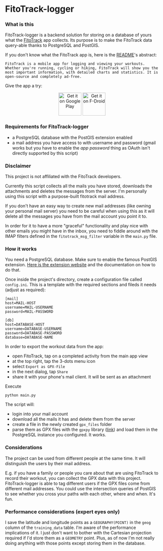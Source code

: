 # FitoTrack-logger
### What is this
FitoTrack-logger is a backend solution for storing on a database of yours what the [FitoTrack](https://codeberg.org/jannis/FitoTrack) app collects. Its purpose is to make the FitoTrack data query-able thanks to PostgreSQL and PostGIS.

If you don't know what the FitoTrack app is, here is the [README](https://codeberg.org/jannis/FitoTrack/src/branch/master/README.md)'s abstract:
```
FitoTrack is a mobile app for logging and viewing your workouts. Whether you're running, cycling or hiking, FitoTrack will show you the most important information, with detailed charts and statistics. It is open-source and completely ad-free.
```

Give the app a try:
<p align="center">
  <a href="https://play.google.com/store/apps/details?id=de.tadris.fitness"><img alt="Get it on Google Play" src="https://codeberg.org/jannis/FitoTrack/raw/branch/master/doc/badge-google-play.png" height="75"/></a>
  <a href="https://f-droid.org/packages/de.tadris.fitness"><img src="https://fdroid.gitlab.io/artwork/badge/get-it-on.png" alt="Get it on F-Droid" height="75"></a>
</p>

### Requirements for FitoTrack-logger
- a PostgreSQL database with the PostGIS extension enabled
- a mail address you have access to with username and password (gmail works but you have to enable the *app password* thing as OAuth isn't directly supported by this script)

### Disclaimer
This project is not affiliated with the FitoTrack developers.

Currently this script collects all the mails you have stored, downloads the attachments and deletes the messages from the server.
I'm personally using this script with a purpose-built fitotrack mail address.

If you don't have an easy way to create new mail addresses (like owning your personal mail server) you need to be careful when using this as it will delete all the messages you have from the mail account you point it to.

In order for it to have a more "graceful" functionality and play nice with other emails you might have in the inbox, you need to fiddle around with the IMAP filters defined in the `fitotrack_msg_filter` variable in the `main.py` file.

### How it works
You need a PostgreSQL database. Make sure to enable the famous PostGIS extension. [Here is the extension website](http://postgis.net) and the documentation on how to do that.

Once inside the project's directory, create a configuration file called `config.ini`.
This is a template with the required sections and fileds it needs (adjust as required):
```
[mail]
host=MAIL-HOST
username=MAIL-USERNAME
password=MAIL-PASSWORD

[db]
host=DATABASE-HOST
username=DATABASE-USERNAME
password=DATABASE-PASSWORD
database=DATABASE-NAME
```

In order to export the workout data from the app:
- open FitoTrack, tap on a completed activity from the main app view
- at the top right, tap the 3-dots menu icon
- select `Export as GPX-File`
- in the next dialog, tap `Share`
- share it with your phone's mail client. It will be sent as an attachment


Execute
```
python main.py
```

The script will:
- login into your mail account
- download all the mails it has and delete them from the server
- create a file in the newly created `gpx_files` folder
- parse them as GPX files with the `gpxpy` library ([link](https://github.com/tkrajina/gpxpy)) and load them in the PostgreSQL instance you configured. It works.

### Considerations
The project can be used from different people at the same time. It will distinguish the users by their mail address.

E.g. if you have a family or people you care about that are using FitoTrack to record their workout, you can collect the GPX data with this project. FitoTrack-logger is able to tag different users if the GPX files come from different mail addresses.
You could use the intersection queries of PostGIS to see whether you cross your paths with each other, where and when. It's fun.

### Performance considerations (expert eyes only)
I save the latitude and longitude points as a `GEOGRAPHY(POINT)` in the `geog` column of the `training_data` table. I'm aware of the performance implications of it. I just don't want to bother with the Cartesian projection required if I'd store them as a `GEOMETRY` point. Plus, as of now I'm not really doing anything with those points except storing them in the database.